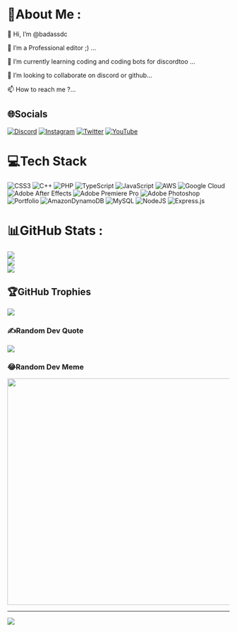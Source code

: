 # 💫About Me :
👋 Hi, I’m @badassdc

👀 I’m a Professional editor ;) ...

🌱 I’m currently learning coding and coding bots for discordtoo ...

💞️ I’m looking to collaborate on discord or github...

📫 How to reach me ?...


## 🌐Socials
[![Discord](https://img.shields.io/badge/Discord-%237289DA.svg?logo=discord&logoColor=white)](htttps://discord.gg/d5kKHRn53S) [![Instagram](https://img.shields.io/badge/Instagram-%23E4405F.svg?logo=Instagram&logoColor=white)](https://instagram.com/yashj6969) [![Twitter](https://img.shields.io/badge/Twitter-%231DA1F2.svg?logo=Twitter&logoColor=white)](https://twitter.com/badass_1337) [![YouTube](https://img.shields.io/badge/YouTube-%23FF0000.svg?logo=YouTube&logoColor=white)](https://youtube.com/c/UCLJlJle6jnwjKf9oDxOSEsQ) 

# 💻Tech Stack
![CSS3](https://img.shields.io/badge/css3-%231572B6.svg?style=for-the-badge&logo=css3&logoColor=white) ![C++](https://img.shields.io/badge/c++-%2300599C.svg?style=for-the-badge&logo=c%2B%2B&logoColor=white) ![PHP](https://img.shields.io/badge/php-%23777BB4.svg?style=for-the-badge&logo=php&logoColor=white) ![TypeScript](https://img.shields.io/badge/typescript-%23007ACC.svg?style=for-the-badge&logo=typescript&logoColor=white) ![JavaScript](https://img.shields.io/badge/javascript-%23323330.svg?style=for-the-badge&logo=javascript&logoColor=%23F7DF1E) ![AWS](https://img.shields.io/badge/AWS-%23FF9900.svg?style=for-the-badge&logo=amazon-aws&logoColor=white) ![Google Cloud](https://img.shields.io/badge/Google%20Cloud-%234285F4.svg?style=for-the-badge&logo=google-cloud&logoColor=white) ![Adobe After Effects](https://img.shields.io/badge/Adobe%20After%20Effects-9999FF.svg?style=for-the-badge&logo=Adobe%20After%20Effects&logoColor=white) ![Adobe Premiere Pro](https://img.shields.io/badge/Adobe%20Premiere%20Pro-9999FF.svg?style=for-the-badge&logo=Adobe%20Premiere%20Pro&logoColor=white) ![Adobe Photoshop](https://img.shields.io/badge/adobephotoshop-%2331A8FF.svg?style=for-the-badge&logo=adobephotoshop&logoColor=white) ![Portfolio](https://img.shields.io/badge/Portfolio-%23000000.svg?style=for-the-badge&logo=firefox&logoColor=#FF7139) ![AmazonDynamoDB](https://img.shields.io/badge/Amazon%20DynamoDB-4053D6?style=for-the-badge&logo=Amazon%20DynamoDB&logoColor=white) ![MySQL](https://img.shields.io/badge/mysql-%2300f.svg?style=for-the-badge&logo=mysql&logoColor=white) ![NodeJS](https://img.shields.io/badge/node.js-6DA55F?style=for-the-badge&logo=node.js&logoColor=white) ![Express.js](https://img.shields.io/badge/express.js-%23404d59.svg?style=for-the-badge&logo=express&logoColor=%2361DAFB)
# 📊GitHub Stats :
![](https://github-readme-stats.vercel.app/api?username=badassdc&theme=radical&hide_border=false&include_all_commits=true&count_private=true)<br/>
![](https://github-readme-streak-stats.herokuapp.com/?user=badassdc&theme=radical&hide_border=false)<br/>
![](https://github-readme-stats.vercel.app/api/top-langs/?username=badassdc&theme=radical&hide_border=false&include_all_commits=true&count_private=true&layout=compact)

## 🏆GitHub Trophies
![](https://github-profile-trophy.vercel.app/?username=badassdc&theme=radical&no-frame=false&no-bg=false&margin-w=4)

### ✍️Random Dev Quote
![](https://quotes-github-readme.vercel.app/api?type=horizontal&theme=tokyonight)

### 😂Random Dev Meme
<img src="https://random-memer.herokuapp.com/" width="512px"/>

---
[![](https://visitcount.itsvg.in/api?id=badassdc&icon=0&color=0)](https://visitcount.itsvg.in)
